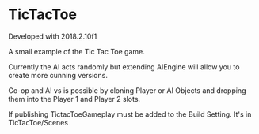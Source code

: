 # TicTacToe

Developed with 2018.2.10f1

A small example of the Tic Tac Toe game.

Currently the AI acts randomly but extending AIEngine will allow you to create more cunning versions.

Co-op and AI vs is possible by cloning Player or AI Objects and dropping them into the Player 1 and Player 2 slots.

If publishing TictacToeGameplay must be added to the Build Setting. It's in TicTacToe/Scenes
